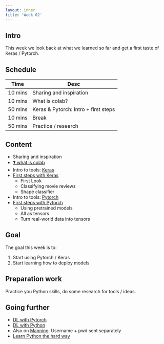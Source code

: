```yaml
---
layout: inner
title: 'Week 02'
---
```


## Intro

This week we look back at what we learned so far and get a first taste of Keras / Pytorch.

## Schedule

| Time    | Desc                                 |
| ------- | ------------------------------------ |
| 10 mins | Sharing and inspiration              |
| 10 mins | What is colab?                       |
| 50 mins | Keras & Pytorch: Intro + first steps |
| 10 mins | Break                                |
| 50 mins | Practice / research                  |

## Content

- Sharing and inspiration
- [:question: what is colab](https://digitalideation.github.io/digcre_h2301/slides/week02.html)
- Intro to tools: [Keras](https://keras.io/)
- [First steps with Keras](https://github.com/digitalideation/digcre_h2301/tree/master/samples/week02)
  - First Look
  - Classifying movie reviews
  - Shape classifier
- Intro to tools: [Pytorch](https://pytorch.org/)
- [First steps with Pytorch](https://github.com/digitalideation/digcre_h2301/tree/master/samples/week02)
  - Using pretrained models
  - All as tensors
  - Turn real-world data into tensors

## Goal

The goal this week is to:

1. Start using Pytorch / Keras
2. Start learning how to deploy models

## Preparation work

Practice you Python skills, do some research for tools / ideas.

## Going further

- [DL with Pytorch](../resources/Deep_Learning_with_Python_Second_Editio.pdf)
- [DL with Python](../resources/Deep_Learning_with_PyTorch.pdf)
- Also on [Manning](https://www.manning.com/). Username + pwd sent separately
- [Learn Python the hard way](../resources/LearnPython3theHardWay.pdf)